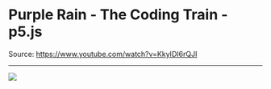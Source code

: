 # Purple Rain - The Coding Train - p5.js

Source: https://www.youtube.com/watch?v=KkyIDI6rQJI

---
![](./record.gif)
